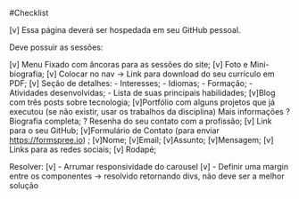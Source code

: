 #Checklist

[v] Essa página deverá ser hospedada em seu GitHub pessoal.

Deve possuir as sessões:

[v] Menu Fixado com âncoras para as sessões do site; 
[v] Foto e Mini-biografia;
[v] Colocar no nav -> Link para download do seu currículo em PDF;
[v] Seção de detalhes:
    - Interesses;
    - Idiomas;
    - Formação;
    - Atividades desenvolvidas;
    - Lista de suas principais habilidades;
[v]Blog com três posts sobre tecnologia;
[v]Portfólio com alguns projetos que já executou (se não existir, usar os trabalhos da disciplina)
Mais informações
? Biografia completa;
? Resenha do seu contato com a profissão;
[v] Link para o seu GitHub;
[v]Formulário de Contato (para enviar https://formspree.io) ;
    [v]Nome;
    [v]Email;
    [v]Assunto;
    [v]Mensagem;
[v] Links para as redes sociais;
[v] Rodapé;

Resolver:
    [v] - Arrumar responsividade do carousel
    [v] - Definir uma margin entre os componentes -> resolvido retornando divs, não deve ser a melhor solução
